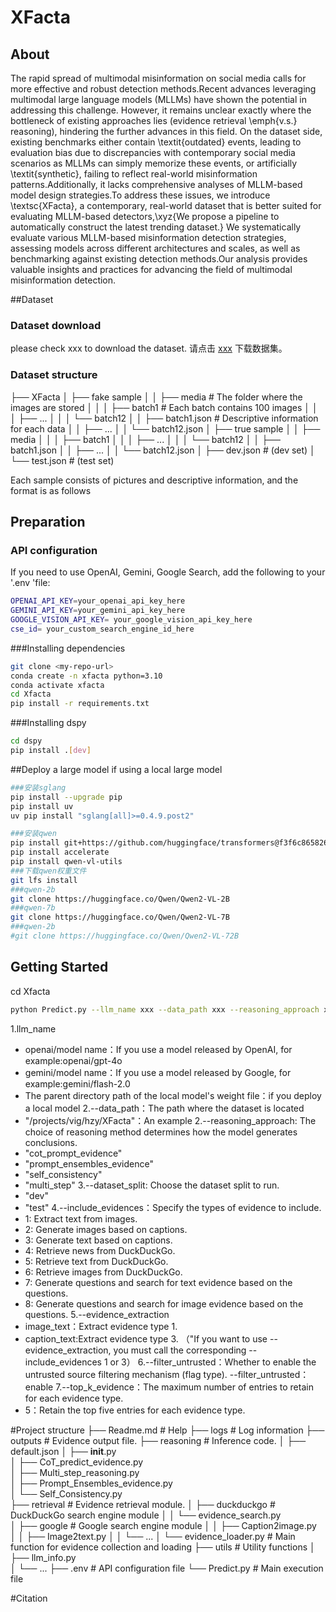 # XFacta

## About
The rapid spread of multimodal misinformation on social media calls for more effective and robust detection methods.Recent advances leveraging multimodal large language models (MLLMs) have shown the potential in addressing this challenge. However, it remains unclear exactly where the bottleneck of existing approaches lies (evidence retrieval \emph{v.s.} reasoning), hindering the further advances in this field. On the dataset side, existing benchmarks either contain \textit{outdated} events, leading to evaluation bias due to discrepancies with contemporary social media scenarios as MLLMs can simply memorize these events, or artificially \textit{synthetic}, failing to reflect real-world misinformation patterns.Additionally, it lacks comprehensive analyses of MLLM-based model design strategies.To address these issues, we introduce \textsc{XFacta}, a contemporary, real-world dataset that is better suited for evaluating MLLM-based detectors,\xyz{We propose a pipeline to automatically construct the latest trending dataset.} We systematically evaluate various MLLM-based misinformation detection strategies, assessing models across different architectures and scales, as well as benchmarking against existing detection methods.Our analysis provides valuable insights and practices for advancing the field of multimodal misinformation detection.


##Dataset

### Dataset download
please check xxx to download the dataset.
请点击 [xxx](#) 下载数据集。


### Dataset structure

├── XFacta
│ ├── fake sample
│ │ ├── media                # The folder where the images are stored
│ │ │ ├── batch1             # Each batch contains 100 images
│ │ │ ├── ...
│ │ │ └── batch12
│ │ ├── batch1.json          # Descriptive information for each data
│ │ ├── ...
│ │ └── batch12.json
│ ├── true sample
│ │ ├── media
│ │ │ ├── batch1
│ │ │ ├── ...
│ │ │ └── batch12
│ │ ├── batch1.json
│ │ ├── ...
│ │ └── batch12.json
│ ├── dev.json             # (dev set)
│ └── test.json            # (test set)


Each sample consists of pictures and descriptive information, and the format is as follows



##  Preparation

### API configuration
If you need to use OpenAI, Gemini, Google Search, add the following to your '.env 'file:
```bash
OPENAI_API_KEY=your_openai_api_key_here
GEMINI_API_KEY=your_gemini_api_key_here
GOOGLE_VISION_API_KEY= your_google_vision_api_key_here
cse_id= your_custom_search_engine_id_here
```

###Installing dependencies
```bash
git clone <my-repo-url>
conda create -n xfacta python=3.10
conda activate xfacta
cd Xfacta
pip install -r requirements.txt
```

###Installing dspy
```bash
cd dspy
pip install .[dev]
```

##Deploy a large model if using a local large model
```bash
###安装sglang
pip install --upgrade pip
pip install uv
uv pip install "sglang[all]>=0.4.9.post2"

###安装qwen
pip install git+https://github.com/huggingface/transformers@f3f6c86582611976e72be054675e2bf0abb5f775
pip install accelerate
pip install qwen-vl-utils
###下载qwen权重文件
git lfs install
###qwen-2b
git clone https://huggingface.co/Qwen/Qwen2-VL-2B
###qwen-7b
git clone https://huggingface.co/Qwen/Qwen2-VL-7B
###qwen-2b
#git clone https://huggingface.co/Qwen/Qwen2-VL-72B
```

## Getting Started
cd Xfacta
```bash
python Predict.py --llm_name xxx --data_path xxx --reasoning_approach xxx --dataset_split xxx --include_evidences xxx --evidence_extraction xxx --top_k_evidence xxx
```
1.llm_name 
- openai/model name：If you use a model released by OpenAI, for example:openai/gpt-4o
- gemini/model name：If you use a model released by Google, for example:gemini/flash-2.0
- The parent directory path of the local model's weight file：if you deploy a local model
2.--data_path：The path where the dataset is located
- "/projects/vig/hzy/XFacta"：An example
2.--reasoning_approach: The choice of reasoning method determines how the model generates conclusions.
- "cot_prompt_evidence"
- "prompt_ensembles_evidence"
- "self_consistency"
- "multi_step"
3.--dataset_split: Choose the dataset split to run.
- "dev"
- "test"
4.--include_evidences：Specify the types of evidence to include.
- 1: Extract text from images.
- 2: Generate images based on captions.
- 3: Generate text based on captions.
- 4: Retrieve news from DuckDuckGo.
- 5: Retrieve text from DuckDuckGo.
- 6: Retrieve images from DuckDuckGo.
- 7: Generate questions and search for text evidence based on the questions.
- 8: Generate questions and search for image evidence based on the questions.
5.--evidence_extraction
- image_text：Extract evidence type 1.
- caption_text:Extract evidence type 3.
（"If you want to use --evidence_extraction, you must call the corresponding --include_evidences 1 or 3）
6.--filter_untrusted：Whether to enable the untrusted source filtering mechanism (flag type).
--filter_untrusted：enable
7.--top_k_evidence：The maximum number of entries to retain for each evidence type.
- 5：Retain the top five entries for each evidence type.

#Project structure
├── Readme.md                      # Help
├── logs                           # Log information
├── outputs                        # Evidence output file.
├── reasoning                      # Inference code.
│   ├── default.json
│   ├── __init__.py             
│   ├── CoT_predict_evidence.py        
│   ├── Multi_step_reasoning.py              
│   ├── Prompt_Ensembles_evidence.py              
│   └── Self_Consistency.py        
├── retrieval                      # Evidence retrieval module.
│   ├── duckduckgo                 # DuckDuckGo search engine module
│   │   └── evidence_search.py     
│   ├── google                     # Google search engine module
│   │   ├── Caption2image.py          
│   │   ├── Image2text.py
│   │   └── ...
│   └── evidence_loader.py         # Main function for evidence collection and loading
├── utils                          # Utility functions
│   ├── llm_info.py        
│   └── ...
├── .env                           # API configuration file
└── Predict.py                     # Main execution file

#Citation
